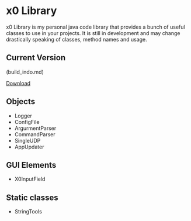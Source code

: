 # x0 Library

x0 Library is my personal java code library that provides a bunch of useful classes to use in your projects. It is still in development and may change drastically speaking of classes, method names and usage.

## Current Version
(build_indo.md)

[Download][1]
## Objects
* Logger
* ConfigFile
* ArgurmentParser
* CommandParser
* SingleUDP
* AppUpdater

## GUI Elements
* X0InputField

## Static classes
* StringTools

[1]: https://github.com/DanielEnglisch/x0_Library/blob/master/build/x0_Library.jar